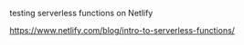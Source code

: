 testing serverless functions on Netlify

https://www.netlify.com/blog/intro-to-serverless-functions/
